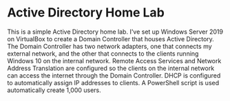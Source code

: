 # Active Directory Home Lab

This is a simple Active Directory home lab. I've set up Windows Server 2019 on VirtualBox to create a Domain Controller that houses Active Directory. The Domain Controller has two network adapters, one that connects my external network, and the other that connects to the clients running Windows 10 on the internal network. Remote Access Services and Network Address Translation are configured so the clients on the internal network can access the internet through the Domain Controller. DHCP is configured to automatically assign IP addresses to clients. A PowerShell script is used automatically create 1,000 users.
